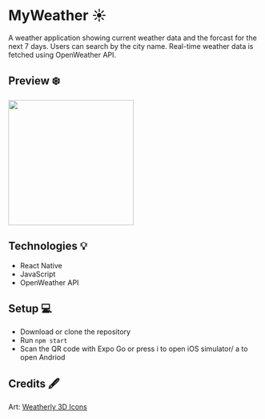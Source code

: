 # MyWeather ☀️
A weather application showing current weather data and the forcast for the next 7 days. Users can search by the city name. Real-time weather data is fetched using OpenWeather API.

## Preview ❄️
<img src="https://cdn.discordapp.com/attachments/1011065363401814099/1061469556440318034/Simulator_Screen_Shot_-_iPhone_12_-_2023-01-05_at_00.50.43.png" width="250">

## Technologies 💡
- React Native
- JavaScript
- OpenWeather API

## Setup 💻
- Download or clone the repository
- Run `npm start`
- Scan the QR code with Expo Go or press i to open iOS simulator/ a to open Andriod


## Credits 🖋
Art: [Weatherly 3D Icons](https://www.behance.net/gallery/104990647/Weatherly-3D-icons-50-weather-icons)

